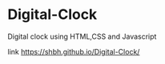 # Digital-Clock
  Digital clock using HTML,CSS and Javascript
  
  
  link https://shbh.github.io/Digital-Clock/
